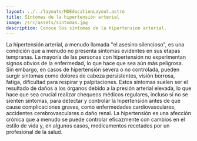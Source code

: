```yaml
---
layout: ../../layouts/MDEducationLayout.astro
title: Síntomas de la hipertensión arterial
image: /src/assets/sintomas.jpg
description: Conoce los síntomas de la hipertension arterial.
---
```

<div class="flex flex-col px-2 md:px-8">
<p class="text-lg text-zinc-900 leading-loose tracking-wide mb-6">
La hipertensión arterial, a menudo llamada "el asesino silencioso", es una condición que a menudo no presenta síntomas evidentes en sus etapas tempranas. La mayoría de las personas con hipertensión no experimentan signos obvios de la enfermedad, lo que hace que sea aún más peligrosa. Sin embargo, en casos de hipertensión severa o no controlada, pueden surgir síntomas como dolores de cabeza persistentes, visión borrosa, fatiga, dificultad para respirar y palpitaciones. Estos síntomas suelen ser el resultado de daños a los órganos debido a la presión arterial elevada, lo que hace que sea crucial realizar chequeos médicos regulares, incluso si no se sienten síntomas, para detectar y controlar la hipertensión antes de que cause complicaciones graves, como enfermedades cardiovasculares, accidentes cerebrovasculares o daño renal. La hipertensión es una afección crónica que a menudo se puede controlar eficazmente con cambios en el estilo de vida y, en algunos casos, medicamentos recetados por un profesional de la salud.
</p>